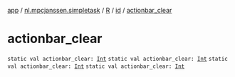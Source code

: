 [app](../../../index.md) / [nl.mpcjanssen.simpletask](../../index.md) / [R](../index.md) / [id](index.md) / [actionbar_clear](.)

# actionbar_clear

`static val actionbar_clear: `[`Int`](https://kotlinlang.org/api/latest/jvm/stdlib/kotlin/-int/index.html)
`static val actionbar_clear: `[`Int`](https://kotlinlang.org/api/latest/jvm/stdlib/kotlin/-int/index.html)
`static val actionbar_clear: `[`Int`](https://kotlinlang.org/api/latest/jvm/stdlib/kotlin/-int/index.html)
`static val actionbar_clear: `[`Int`](https://kotlinlang.org/api/latest/jvm/stdlib/kotlin/-int/index.html)